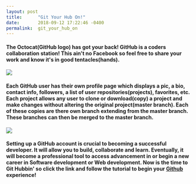 ```yaml
---
layout: post
title:      "Git Your Hub On!"
date:       2018-09-12 17:22:46 -0400
permalink:  git_your_hub_on
---
```



#### The Octocat(GitHub logo) has got your back! GitHub is a coders collaboration station! This ain't no Facebook so feel free to share your work and know it's in good tentacles(hands).

![](https://avatars1.githubusercontent.com/u/583231?s=400&v=4)

#### Each GitHub user has their own profile page which displays a pic, a bio, contact info, followers, a list of user repositories(projects), favorites, etc. Each project allows any user to clone or download(copy) a project and make changes without altering the original project(master branch). Each of these copies are there own branch extending from the master branch. These branches can then be merged to the master branch.

![](https://help.github.com/assets/images/help/profile/contributions_profile.png)

#### Setting up a GitHub account is crucial to becoming a successful developer. It will allow you to build, collaborate and learn. Eventually, it will become a professional tool to access advancement in or begin a new career in Software development or Web development. Now is the time to Git Hubbin' so click the link and follow the tutorial to begin your [Github](https://github.com/) experience!



